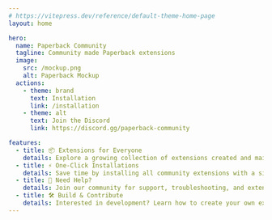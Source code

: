 ```yaml
---
# https://vitepress.dev/reference/default-theme-home-page
layout: home

hero:
  name: Paperback Community
  tagline: Community made Paperback extensions
  image:
    src: /mockup.png
    alt: Paperback Mockup
  actions:
    - theme: brand
      text: Installation
      link: /installation
    - theme: alt
      text: Join the Discord
      link: https://discord.gg/paperback-community

features:
  - title: 📦 Extensions for Everyone
    details: Explore a growing collection of extensions created and maintained by the community.
  - title: ⚡ One-Click Installations
    details: Save time by installing all community extensions with a single click.
  - title: 🤝 Need Help?
    details: Join our community for support, troubleshooting, and extension recommendations.
  - title: 🛠️ Build & Contribute
    details: Interested in development? Learn how to create your own extensions and contribute back!
---
```


